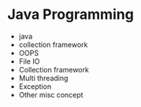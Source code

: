 # Java Programming
- java
- collection framework
- OOPS
- File IO
- Collection framework
- Multi threading
- Exception
- Other misc concept